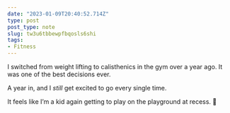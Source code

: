 ```yaml
---
date: "2023-01-09T20:40:52.714Z"
type: post 
post_type: note
slug: tw3u6tbbewpfbqosls6shi
tags: 
- Fitness
---
```

I switched from weight lifting to calisthenics in the gym over a year ago. It was one of the best decisions ever.

A year in, and I _still_ get excited to go every single time. 

It feels like I’m a kid again getting to play on the playground at recess. 🤸
